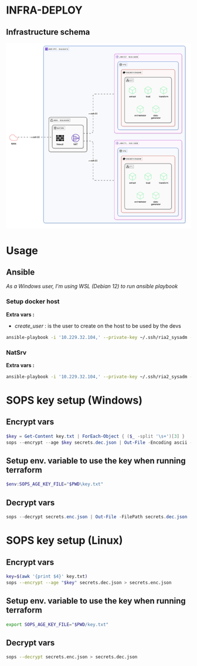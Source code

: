 # INFRA-DEPLOY

## Infrastructure schema
![infra_v0.1](assets/infra.svg)

# Usage
## Ansible
*As a Windows user, I'm using WSL (Debian 12) to run ansible playbook*
### Setup docker host
**Extra vars :**
- *create_user* : is the user to create on the host to be used by the devs
```bash
ansible-playbook -i '10.229.32.104,' --private-key ~/.ssh/ria2_sysadm --user root install_docker.yml -e 'create_user=elt'
```

### NatSrv
**Extra vars :**
```bash
ansible-playbook -i '10.229.32.104,' --private-key ~/.ssh/ria2_sysadm --user root natsrv.yml -e 'ssh_keys=["key1", "key2"...]'
```

# SOPS key setup (Windows)
## Encrypt vars
```PowerShell
$key = Get-Content key.txt | ForEach-Object { ($_ -split '\s+')[3] }
sops --encrypt --age $key secrets.dec.json | Out-File -Encoding ascii -FilePath secrets.enc.json
```
## Setup env. variable to use the key when running terraform
```PowerShell
$env:SOPS_AGE_KEY_FILE="$PWD\key.txt"
```

## Decrypt vars
```PowerShell
sops --decrypt secrets.enc.json | Out-File -FilePath secrets.dec.json
```

# SOPS key setup (Linux)
## Encrypt vars
```Bash
key=$(awk '{print $4}' key.txt)
sops --encrypt --age "$key" secrets.dec.json > secrets.enc.json
```
## Setup env. variable to use the key when running terraform
```Bash
export SOPS_AGE_KEY_FILE="$PWD/key.txt"
```

## Decrypt vars
```Bash
sops --decrypt secrets.enc.json > secrets.dec.json
```